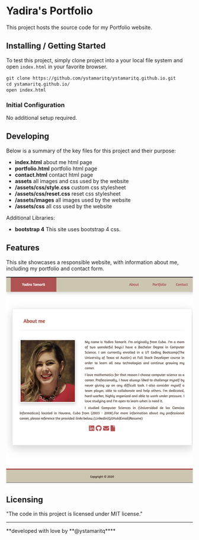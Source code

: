 # Yadira's Portfolio

This project hosts the source code for my Portfolio website.

## Installing / Getting Started

To test this project, simply clone project into a your local file system and open `index.html` in your favorite browser.

```
git clone https://github.com/ystamaritq/ystamaritq.github.io.git
cd ystamaritq.github.io/
open index.html
```

### Initial Configuration

No additional setup required.

## Developing

Below is a summary of the key files for this project and their purpose:

- **index.html** about me html page
- **portfolio.html** portfolio html page
- **contact.html** contact html page
- **assets** all images and css used by the website
- **/assets/css/style.css** custom css stylesheet
- **/assets/css/reset.css** reset css stylesheet
- **/assets/images** all images used by the website
- **/assets/css** all css used by the website

Additional Libraries:

- **bootstrap 4** This site uses bootstrap 4 css.

## Features

This site showcases a responsible website, with information about me, including my portfolio and contact form.

![index preview](assets/images/portfolio.png)

## Licensing

"The code in this project is licensed under MIT license."

---

**developed with love by **@ystamaritq\*\*\*\*
